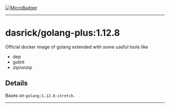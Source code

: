 [![MicroBadger][microbadger-image]][microbadger-url]

***

# dasrick/golang-plus:1.12.8

Official docker image of golang extended with some useful tools like

* dep
* golint
* zip/unzip

## Details

Bases on `golang:1.12.8-stretch`.

***

[microbadger-image]: https://images.microbadger.com/badges/image/dasrick/golang-plus:1.12.8.svg
[microbadger-url]: https://microbadger.com/images/dasrick/golang-plus:1.12.8
